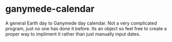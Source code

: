 # ganymede-calendar
A  general Earth day to Ganymede day calendar.
Not a very complicated program, just no one has done it before.
Its an object so feel free to create a proper way to impliment it rather than just manually input dates.
